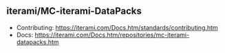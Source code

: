 iterami/MC-iterami-DataPacks
----------------------------

* Contributing: https://iterami.com/Docs.htm/standards/contributing.htm
* Docs: https://iterami.com/Docs.htm/repositories/mc-iterami-datapacks.htm

